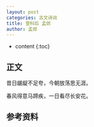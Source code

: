 ```yaml
---
layout: post
categories: 古文诗词
title: 登科后 孟郊 
author: 孟郊
---
```

* content
{:toc}

## 正文

昔日龌龊不足夸，今朝放荡思无涯。

春风得意马蹄疾，一日看尽长安花。

## 参考资料



